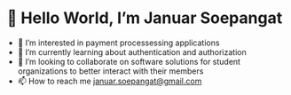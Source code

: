 <h1 align="center">👋 Hello World, I’m Januar Soepangat</h1>

- 👀 I’m interested in payment processessing applications
- 🌱 I’m currently learning about authentication and authorization 
- 💞️ I’m looking to collaborate on software solutions for student organizations to better interact with their members
- 📫 How to reach me januar.soepangat@gmail.com

<!---
JanuarS/JanuarS is a ✨ special ✨ repository because its `README.md` (this file) appears on your GitHub profile.
You can click the Preview link to take a look at your changes.
--->
